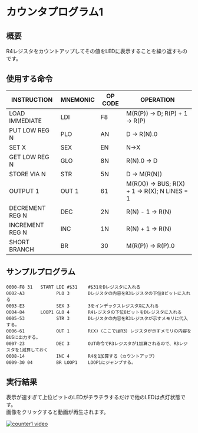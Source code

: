 # カウンタプログラム1

## 概要
R4レジスタをカウントアップしてその値をLEDに表示することを繰り返すものです。

## 使用する命令
|INSTRUCTION|MNEMONIC|OP CODE|OPERATION|
|---|---|---|---|
|LOAD IMMEDIATE|LDI|F8|M(R(P)) → D; R(P) + 1 → R(P)|
|PUT LOW REG N|PLO|AN|D → R(N).0|
|SET X|SEX|EN|N→X|
|GET LOW REG N|GLO|8N|R(N).0 → D|
|STORE VIA N|STR|5N|D → M(R(N))|
|OUTPUT 1|OUT 1|61|M(R(X)) → BUS; R(X) + 1 → R(X); N LINES = 1|
|DECREMENT REG N|DEC|2N|R(N) - 1 → R(N)|
|INCREMENT REG N|INC|1N|R(N) + 1 → R(N)|
|SHORT BRANCH|BR|30|M(R(P)) → R(P).0|


## サンプルプログラム

```
0000-F8 31   START LDI #$31    #$31をDレジスタに入れる
0002-A3            PLO 3       Dレジスタの内容をR3レジスタの下位8ビットに入れる
0003-E3            SEX 3       3をインデックスレジスタXに入れる
0004-84      LOOP1 GLO 4       R4レジスタの下位8ビットをDレジスタに入れる
0005-53            STR 3       Dレジスタの内容をR3レジスタが示すメモリに代入する。
0006-61            OUT 1       R(X)（ここではR3）レジスタが示すメモリの内容をBUSに出力する。
0007-23            DEC 3       OUT命令でR3レジスタが1加算されるので、R3レジスタを1減算しておく
0008-14            INC 4       R4を1加算する（カウントアップ）
0009-30 04         BR LOOP1    LOOP1にジャンプする。
```

## 実行結果
表示が速すぎて上位ビットのLEDがチラチラするだけで他のLEDは点灯状態です。  
画像をクリックすると動画が再生されます。

[![counter1 video](https://img.youtube.com/vi/xx0XIwDxB0M/0.jpg)](https://www.youtube.com/watch?v=xx0XIwDxB0M)
